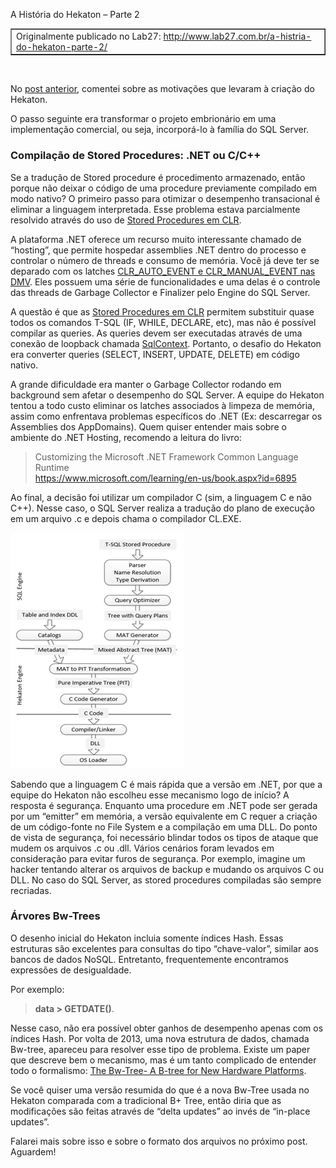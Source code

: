 <a link='https://blogs.msdn.microsoft.com/fcatae/2017/03/07/historia-do-hekaton-parte-2/'>A História do Hekaton – Parte 2</a>
<table cellspacing="5" cellpadding="2" border="1"> <tbody> <tr> <td valign="top">Originalmente publicado no Lab27: <a title="http://www.lab27.com.br/a-histria-do-hekaton-parte-2/" href="http://www.lab27.com.br/a-histria-do-hekaton-parte-2/">http://www.lab27.com.br/a-histria-do-hekaton-parte-2/</a></td></tr></tbody></table>&nbsp; <p>No <a href="https://blogs.msdn.microsoft.com/fcatae/2017/03/06/historia-do-hekaton-parte-1/">post anterior</a>, comentei sobre as motivações que levaram à criação do Hekaton.  <p>O passo seguinte era transformar o projeto embrionário em uma implementação comercial, ou seja, incorporá-lo à família do SQL Server.  <h3>Compilação de Stored Procedures: .NET ou C/C++</h3> <p>Se a tradução de Stored procedure é procedimento armazenado, então porque não deixar o código de uma procedure previamente compilado em modo nativo? O primeiro passo para otimizar o desempenho transacional é eliminar a linguagem interpretada. Esse problema estava parcialmente resolvido através do uso de <a href="https://msdn.microsoft.com/en-us/library/ms131094.aspx">Stored Procedures em CLR</a>.  <p>A plataforma .NET oferece um recurso muito interessante chamado de “hosting”, que permite hospedar assemblies .NET dentro do processo e controlar o número de threads e consumo de memória. Você já deve ter se deparado com os latches <a href="http://blogs.msdn.com/b/psssql/archive/2008/12/02/how-it-works-what-is-behind-the-sqlclr-wait-category-in-sql-server-2008-activity-monitor.aspx">CLR_AUTO_EVENT e CLR_MANUAL_EVENT nas DMV</a>. Eles possuem uma série de funcionalidades e uma delas é o controle das threads de Garbage Collector e Finalizer pelo Engine do SQL Server.  <p>A questão é que as <a href="https://msdn.microsoft.com/en-us/library/ms131094.aspx">Stored Procedures em CLR</a> permitem substituir quase todos os comandos T-SQL (IF, WHILE, DECLARE, etc), mas não é possível compilar as queries. As queries devem ser executadas através de uma conexão de loopback chamada <a href="https://msdn.microsoft.com/en-us/library/microsoft.sqlserver.server.sqlcontext(v=vs.110).aspx">SqlContext</a>. Portanto, o desafio do Hekaton era converter queries (SELECT, INSERT, UPDATE, DELETE) em código nativo.  <p>A grande dificuldade era manter o Garbage Collector rodando em background sem afetar o desempenho do SQL Server. A equipe do Hekaton tentou a todo custo eliminar os latches associados à limpeza de memória, assim como enfrentava problemas específicos do .NET (Ex: descarregar os Assemblies dos AppDomains). Quem quiser entender mais sobre o ambiente do .NET Hosting, recomendo a leitura do livro:  <blockquote> <p>Customizing the Microsoft .NET Framework Common Language Runtime<br><a href="https://www.microsoft.com/learning/en-us/book.aspx?id=6895">https://www.microsoft.com/learning/en-us/book.aspx?id=6895</a></p></blockquote> <p>Ao final, a decisão foi utilizar um compilador C (sim, a linguagem C e não C++). Nesse caso, o SQL Server realiza a tradução do plano de execução em um arquivo .c e depois chama o compilador CL.EXE.  <p><a href="images\image.png"><img title="image" border="0" alt="image" src="images\image_thumb.png" width="278" height="377"></a>  <p>Sabendo que a linguagem C é mais rápida que a versão em .NET, por que a equipe do Hekaton não escolheu esse mecanismo logo de início? A resposta é segurança. Enquanto uma procedure em .NET pode ser gerada por um “emitter” em memória, a versão equivalente em C requer a criação de um código-fonte no File System e a compilação em uma DLL. Do ponto de vista de segurança, foi necessário blindar todos os tipos de ataque que mudem os arquivos .c ou .dll. Vários cenários foram levados em consideração para evitar furos de segurança. Por exemplo, imagine um hacker tentando alterar os arquivos de backup e mudando os arquivos C ou DLL. No caso do SQL Server, as stored procedures compiladas são sempre recriadas.  <h3>Árvores Bw-Trees</h3> <p>O desenho inicial do Hekaton incluia somente índices Hash. Essas estruturas são excelentes para consultas do tipo “chave-valor”, similar aos bancos de dados NoSQL. Entretanto, frequentemente encontramos expressões de desigualdade.  <p>Por exemplo:  <blockquote> <p><strong>data &gt; GETDATE()</strong>.</p></blockquote> <p>Nesse caso, não era possível obter ganhos de desempenho apenas com os índices Hash. Por volta de 2013, uma nova estrutura de dados, chamada Bw-tree, apareceu para resolver esse tipo de problema. Existe um paper que descreve bem o mecanismo, mas é um tanto complicado de entender todo o formalismo: <a href="http://research.microsoft.com/pubs/178758/bw-tree-icde2013-final.pdf">The Bw-Tree- A B-tree for New Hardware Platforms</a>.  <p>Se você quiser uma versão resumida do que é a nova Bw-Tree usada no Hekaton comparada com a tradicional B+ Tree, então diria que as modificações são feitas através de “delta updates” ao invés de “in-place updates”.  <p>Falarei mais sobre isso e sobre o formato dos arquivos no próximo post. Aguardem!
